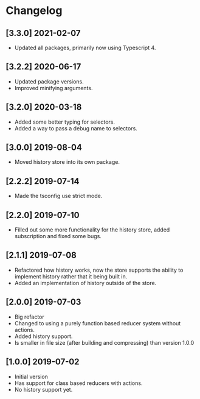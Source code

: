 # Changelog

## [3.3.0] 2021-02-07
- Updated all packages, primarily now using Typescript 4.

## [3.2.2] 2020-06-17
- Updated package versions.
- Improved minifying arguments.

## [3.2.0] 2020-03-18
- Added some better typing for selectors.
- Added a way to pass a debug name to selectors.

## [3.0.0] 2019-08-04
- Moved history store into its own package.

## [2.2.2] 2019-07-14
- Made the tsconfig use strict mode.

## [2.2.0] 2019-07-10
- Filled out some more functionality for the history store, added subscription and fixed some bugs.

## [2.1.1] 2019-07-08
- Refactored how history works, now the store supports the ability to implement history rather that it being built in.
- Added an implementation of history outside of the store.

## [2.0.0] 2019-07-03
- Big refactor
- Changed to using a purely function based reducer system without actions.
- Added history support.
- Is smaller in file size (after building and compressing) than version 1.0.0

## [1.0.0] 2019-07-02
- Initial version
- Has support for class based reducers with actions.
- No history support yet.